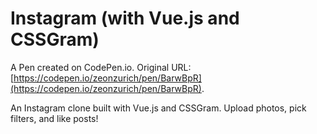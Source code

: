 # Instagram (with Vue.js and CSSGram)

A Pen created on CodePen.io. Original URL: [https://codepen.io/zeonzurich/pen/BarwBpR](https://codepen.io/zeonzurich/pen/BarwBpR).

An Instagram clone built with Vue.js and CSSGram. Upload photos, pick filters, and like posts!